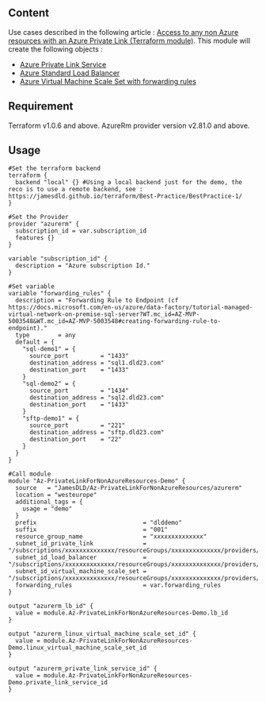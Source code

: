 Content
-----
Use cases described in the following article : [Access to any non Azure resources with an Azure Private Link (Terraform module)](https://medium.com/@jamesdld23/access-to-any-non-azure-resources-with-an-azure-private-link-b6129992dad9).
This module will create the following objects : 

- [Azure Private Link Service](https://docs.microsoft.com/en-us/azure/private-link/private-link-service-overview?WT.mc_id=AZ-MVP-5003548)
- [Azure Standard Load Balancer](https://docs.microsoft.com/en-us/azure/private-link/create-private-link-service-portal?WT.mc_id=AZ-MVP-5003548#create-an-internal-load-balancer)
- [Azure Virtual Machine Scale Set with forwarding rules](https://docs.microsoft.com/en-us/azure/data-factory/tutorial-managed-virtual-network-on-premise-sql-server?WT.mc_id=AZ-MVP-5003548#creating-forwarding-rule-to-endpoint)

Requirement
-----
Terraform v1.0.6 and above. 
AzureRm provider version v2.81.0 and above.

Usage
-----
```hcl
#Set the terraform backend
terraform {
  backend "local" {} #Using a local backend just for the demo, the reco is to use a remote backend, see : https://jamesdld.github.io/terraform/Best-Practice/BestPractice-1/
}

#Set the Provider
provider "azurerm" {
  subscription_id = var.subscription_id
  features {}
}

variable "subscription_id" {
  description = "Azure subscription Id."
}

#Set variable
variable "forwarding_rules" {
  description = "Forwarding Rule to Endpoint (cf https://docs.microsoft.com/en-us/azure/data-factory/tutorial-managed-virtual-network-on-premise-sql-server?WT.mc_id=AZ-MVP-5003548&WT.mc_id=AZ-MVP-5003548#creating-forwarding-rule-to-endpoint)."
  type        = any
  default = {
    "sql-demo1" = {
      source_port         = "1433"
      destination_address = "sql1.dld23.com"
      destination_port    = "1433"
    }
    "sql-demo2" = {
      source_port         = "1434"
      destination_address = "sql2.dld23.com"
      destination_port    = "1433"
    }
    "sftp-demo1" = {
      source_port         = "221"
      destination_address = "sftp.dld23.com"
      destination_port    = "22"
    }
  }
}

#Call module
module "Az-PrivateLinkForNonAzureResources-Demo" {
  source   = "JamesDLD/Az-PrivateLinkForNonAzureResources/azurerm"
  location = "westeurope"
  additional_tags = {
    usage = "demo"
  }
  prefix                              = "dlddemo"
  suffix                              = "001"
  resource_group_name                 = "xxxxxxxxxxxxxx"
  subnet_id_private_link              = "/subscriptions/xxxxxxxxxxxxxx/resourceGroups/xxxxxxxxxxxxxx/providers/Microsoft.Network/virtualNetworks/xxxxxxxxxxxxxx/subnets/xxxxxxxxxxxxxxsub1"
  subnet_id_load_balancer             = "/subscriptions/xxxxxxxxxxxxxx/resourceGroups/xxxxxxxxxxxxxx/providers/Microsoft.Network/virtualNetworks/xxxxxxxxxxxxxx/subnets/xxxxxxxxxxxxxxsub2"
  subnet_id_virtual_machine_scale_set = "/subscriptions/xxxxxxxxxxxxxx/resourceGroups/xxxxxxxxxxxxxx/providers/Microsoft.Network/virtualNetworks/xxxxxxxxxxxxxx/subnets/xxxxxxxxxxxxxxsub3"
  forwarding_rules                    = var.forwarding_rules
}

output "azurerm_lb_id" {
  value = module.Az-PrivateLinkForNonAzureResources-Demo.lb_id
}

output "azurerm_linux_virtual_machine_scale_set_id" {
  value = module.Az-PrivateLinkForNonAzureResources-Demo.linux_virtual_machine_scale_set_id
}

output "azurerm_private_link_service_id" {
  value = module.Az-PrivateLinkForNonAzureResources-Demo.private_link_service_id
}


```
